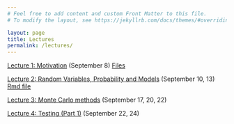 ```yaml
---
# Feel free to add content and custom Front Matter to this file.
# To modify the layout, see https://jekyllrb.com/docs/themes/#overriding-theme-defaults

layout: page
title: Lectures
permalink: /lectures/
---
```


<a href="https://kdlevin-uwstat.github.io/STAT340-Fall2021/lecs/01/L01_motivation.html">Lecture 1: Motivation</a> (September 8) <a href="https://kdlevin-uwstat.github.io/STAT340-Fall2021/lecs/01/lec01_motivation.zip">Files</a>

<a href="https://kdlevin-uwstat.github.io/STAT340-Fall2021/lecs/02/L02_randomvariables.html">Lecture 2: Random Variables, Probability and Models</a> (September 10, 13) <a href="https://kdlevin-uwstat.github.io/STAT340-Fall2021/lecs/02/L02_randomvariables.Rmd">Rmd file</a>

<a href="https://kdlevin-uwstat.github.io/STAT340-Fall2021/lecs/03/L03_monte-carlo.html">Lecture 3: Monte Carlo methods</a> (September 17, 20, 22)

<a href="https://kdlevin-uwstat.github.io/STAT340-Fall2021/lecs/04/L04_testing.html">Lecture 4: Testing (Part 1)</a> (September 22, 24)
